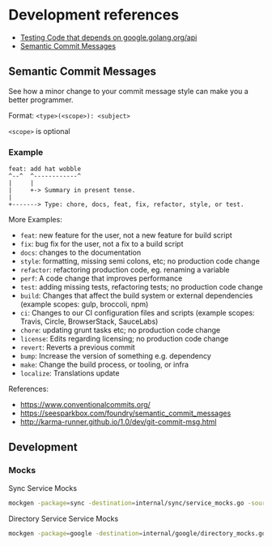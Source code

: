 # Development references

- [Testing Code that depends on google.golang.org/api](https://github.com/googleapis/google-api-go-client/blob/master/testing.md)
- [Semantic Commit Messages](https://gist.github.com/joshbuchea/6f47e86d2510bce28f8e7f42ae84c716)

## Semantic Commit Messages

See how a minor change to your commit message style can make you a better programmer.

Format: `<type>(<scope>): <subject>`

`<scope>` is optional

### Example

```text
feat: add hat wobble
^--^  ^------------^
|     |
|     +-> Summary in present tense.
|
+-------> Type: chore, docs, feat, fix, refactor, style, or test.
```

More Examples:

- `feat`: new feature for the user, not a new feature for build script
- `fix`: bug fix for the user, not a fix to a build script
- `docs`: changes to the documentation
- `style`: formatting, missing semi colons, etc; no production code change
- `refactor`: refactoring production code, eg. renaming a variable
- `perf`: A code change that improves performance
- `test`: adding missing tests, refactoring tests; no production code change
- `build`: Changes that affect the build system or external dependencies (example scopes: gulp, broccoli, npm)
- `ci`: Changes to our CI configuration files and scripts (example scopes: Travis, Circle, BrowserStack, SauceLabs)
- `chore`: updating grunt tasks etc; no production code change
- `license`: Edits regarding licensing; no production code change
- `revert`: Reverts a previous commit
- `bump`: Increase the version of something e.g. dependency
- `make`: Change the build process, or tooling, or infra
- `localize`: Translations update

References:

- https://www.conventionalcommits.org/
- https://seesparkbox.com/foundry/semantic_commit_messages
- http://karma-runner.github.io/1.0/dev/git-commit-msg.html

## Development

### Mocks

Sync Service Mocks

```bash
mockgen -package=sync -destination=internal/sync/service_mocks.go -source=internal/sync/service.go IdentityProviderService,SCIMService
```

Directory Service Service Mocks

```bash
mockgen -package=google -destination=internal/google/directory_mocks.go -source=internal/google/directory.go DirectoryService
```
